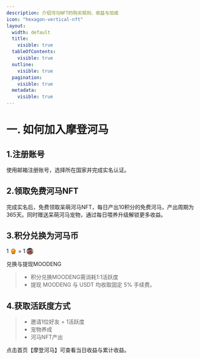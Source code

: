 ```yaml
---
description: 介绍河马NFT的购买规则、收益与加成
icon: "hexagon-vertical-nft"
layout:
  width: default
  title:
    visible: true
  tableOfContents:
    visible: true
  outline:
    visible: true
  pagination:
    visible: true
  metadata:
    visible: true
---
```


# 一. 如何加入摩登河马

1.注册账号
----------------

使用邮箱注册账号，选择所在国家并完成实名认证。

2.领取免费河马NFT
----------------

完成实名后，免费领取呆萌河马NFT，每日产出10积分的免费河马，产出周期为365天。同时赠送呆萌河马宠物，通过每日喂养升级解锁更多收益。

3.积分兑换为河马币
----------------

1  <img src="../.gitbook/assets/u_icon_jifen.png" style="height:1.2em; width:auto; vertical-align:middle;"> = 1 <img src="../.gitbook/assets/u_icon_bi.png" style="height:1.2em; width:auto; vertical-align:middle;">

兑换与提现MOODENG

> - 积分兑换MOODENG需消耗1:1活跃度
> - 提现 MOODENG 与 USDT 均收取固定 5% 手续费。
>

4.获取活跃度方式
----------------

> - 邀请1位好友  =  1活跃度  
> - 宠物养成   
> - 河马NFT产出

点击首页【摩登河马】可查看当日收益与累计收益。